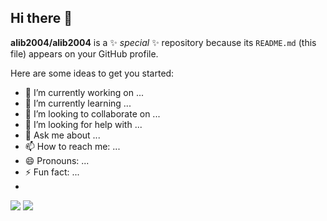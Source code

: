## Hi there 👋


**alib2004/alib2004** is a ✨ _special_ ✨ repository because its `README.md` (this file) appears on your GitHub profile.

Here are some ideas to get you started:

- 🔭 I’m currently working on ...
- 🌱 I’m currently learning ...
- 👯 I’m looking to collaborate on ...
- 🤔 I’m looking for help with ...
- 💬 Ask me about ...
- 📫 How to reach me: ...
- 😄 Pronouns: ...
- ⚡ Fun fact: ...
- 

<img src='https://github-readme-stats.vercel.app/api/top-langs/?username=alib2004&theme=vue-dark&show_icons=true&hide_border=true&layout=compact'>
<img src='https://github-readme-stats.vercel.app/api?username=alib2004&theme=highcontrast&show_icons=true&hide_border=true&count_private=true'>
